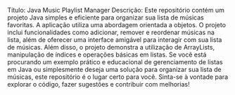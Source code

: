 Título: Java Music Playlist Manager
Descrição: Este repositório contém um projeto Java simples e eficiente para organizar sua lista de músicas favoritas. A aplicação utiliza uma abordagem orientada a objetos.
O projeto inclui funcionalidades como adicionar, remover e reordenar músicas na lista, além de oferecer uma interface amigável para interagir com sua lista de músicas. Além disso, o projeto demonstra a utilização de ArrayLists, manipulação de índices e operações básicas em listas.
Se você está procurando um exemplo prático e educacional de gerenciamento de listas em Java ou simplesmente deseja uma solução para organizar sua lista de músicas, este repositório é o lugar certo para você.
Sinta-se à vontade para explorar o código, fazer sugestões e contribuir com melhorias!
